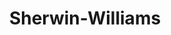 ---
title: "Sherwin-Williams"
url: /portland/sherwin-williams-northwest-cornell-road/
shop: paint
---